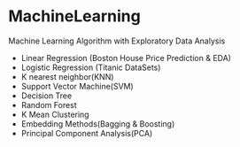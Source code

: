 # MachineLearning
Machine Learning Algorithm with Exploratory Data Analysis
- Linear Regression (Boston House Price Prediction & EDA)
- Logistic Regression (Titanic DataSets)
- K nearest neighbor(KNN)
- Support Vector Machine(SVM)
- Decision Tree
- Random Forest
- K Mean Clustering
- Embedding Methods(Bagging & Boosting)
- Principal Component Analysis(PCA)
